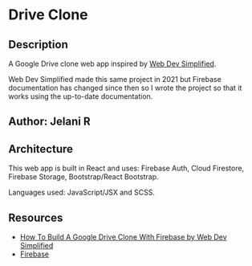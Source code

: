 # Drive Clone

## Description

A Google Drive clone web app inspired by [Web Dev Simplified](https://www.youtube.com/c/webdevsimplified).

Web Dev Simplified made this same project in 2021 but Firebase documentation has changed since then so I wrote the project so that it works using the up-to-date documentation.

## Author: Jelani R

## Architecture

This web app is built in React and uses: Firebase Auth, Cloud Firestore, Firebase Storage, Bootstrap/React Bootstrap.

Languages used: JavaScript/JSX and SCSS.

## Resources

- [How To Build A Google Drive Clone With Firebase by Web Dev Simplified](https://www.youtube.com/watch?v=6XTRElVAZ9Y)
- [Firebase](https://firebase.google.com/docs/guides)
